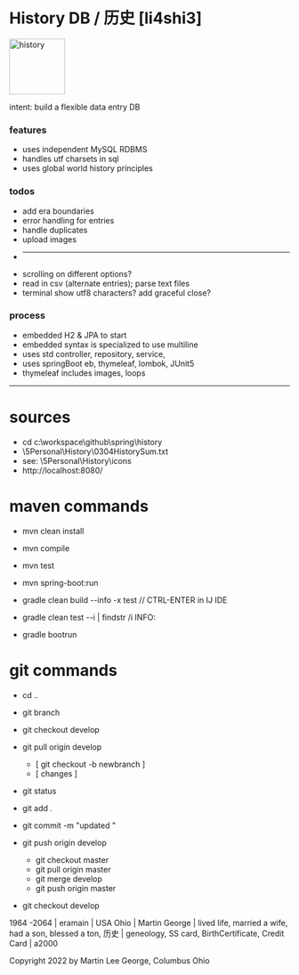 # History DB / 历史 [li4shi3]

<img src = "/history.png" alt = "history" title = "history" width = "100">

intent: build a flexible data entry DB

### features
* uses independent MySQL RDBMS 
* handles utf charsets in sql
* uses global world history principles

### todos
* add era boundaries
* error handling for entries
* handle duplicates
* upload images
* ---------
* scrolling on different options?
* read in csv (alternate entries); parse text files
* terminal show utf8 characters? add graceful close?

### process

* embedded H2 & JPA to start
* embedded syntax is specialized to use multiline
* uses std controller, repository, service,
* uses springBoot eb, thymeleaf, lombok, JUnit5
* thymeleaf includes images, loops

---
# sources
 
* cd c:\workspace\github\spring\history
* \\5Personal\History\0304HistorySum.txt
* see: \5Personal\History\icons
* http://localhost:8080/

# maven commands
* mvn clean install
* mvn compile
* mvn test
* mvn spring-boot:run

* gradle clean build --info -x test // CTRL-ENTER in IJ IDE
* gradle clean test --i | findstr /i INFO:
* gradle bootrun

# git commands

* cd ..
* git branch
* git checkout develop 
* git pull origin develop
  * [ git checkout -b newbranch ]
  * [ changes ]


* git status 
* git add . 
* git commit -m "updated "
* git push origin develop 
  * git checkout master 
  * git pull origin master 
  * git merge develop 
  * git push origin master
* git checkout develop

1964 -2064 | eramain | USA Ohio | Martin George | lived life, married a wife, had a son, blessed a ton, 历史 |
geneology, SS card, BirthCertificate, Credit Card | a2000

Copyright 2022 by Martin Lee George, Columbus Ohio